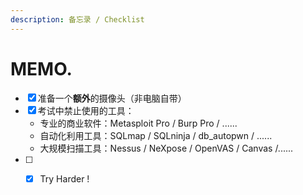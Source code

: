 ```yaml
---
description: 备忘录 / Checklist
---
```


# MEMO.

* [x] 准备一个**额外**的摄像头（非电脑自带）
* [x] 考试中禁止使用的工具：
  * 专业的商业软件：Metasploit Pro / Burp Pro / ......
  * 自动化利用工具：SQLmap / SQLninja / db\_autopwn / ......
  * 大规模扫描工具：Nessus / NeXpose / OpenVAS / Canvas /......
* [ ] * [x] Try Harder !

